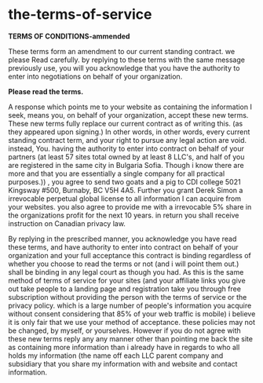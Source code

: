 # the-terms-of-service

**TERMS OF CONDITIONS-ammended**


  These terms form an amendment to our current standing contract. we please Read carefully. by replying to these terms with the same message previously use, you will you acknowledge that you have the authority to enter into negotiations on behalf of your organization.

**Please read the terms.** 

  A response which points me to your website as containing the information I seek, means you, on behalf of your organization, accept these new terms. These new terms fully replace our current contract as of writing this. (as they appeared upon signing.) In other words, in other words, every current standing contract term, and your right to pursue any legal action are void. instead, You. having the authority to enter into contract on behalf of your partners (at least 57 sites total owned by at least 8 LLC's, and half of you are registered in the same city in Bulgaria Sofia. Though i know there are more and that you are essentially a single company for all practical purposes.)) ,  you agree to send two goats and a pig to CDI college 5021 Kingsway #500, Burnaby, BC V5H 4A5. Further you grant Derek Simon a irrevocable perpetual global license to all information I can acquire from your websites. 
you also agree to provide me with a irrevocable 5% share in the organizations profit for the next 10 years. in return you shall receive instruction on Canadian privacy law. 


By replying in the prescribed manner, you acknowledge you have read these terms, and have authority to enter into contract on behalf of your organization and your full acceptance this contract is binding regardless of whether you choose to read the terms or not (and i will point them out.) shall be binding in any legal court as though you had. As this is the same method of terms of service for your sites (and your affiliate links you give  out take people to a landing page and registration take you through free subscription without providing the person with the terms of service or the privacy policy. which is a large number of people's information you acquire without consent considering that 85% of your web traffic is mobile) i believe it is only fair that we use your method of acceptance. these policies may not be changed, by myself, or yourselves. However if you do not agree with these new terms reply any any manner other than pointing me back the site as containing more information than i already have in regards to who all holds my information (the name off each LLC parent company and subsidiary that you share my information with and website and contact information.


<img src="https://pastepixel.com/image/8MeSTXCQstcR3AEUxhAe.png" alt=""/>
